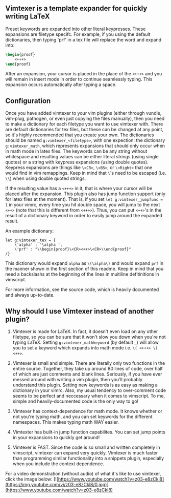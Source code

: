 ## Vimtexer is a template expander for quickly writing LaTeX

Preset keywords are expanded into other literal keypresses. These expansions are filetype specifc. For example, if you using the default dictionaries, then typing 'prf' in a tex file will replace the word and expand into:

```tex
\begin{proof}
    <+++>
\end{proof}
```

After an expansion, your cursor is placed in the place of the `<+++>` and you will remain in insert mode in order to continue seamlessly typing. This expansion occurs automatically after typing a space.

## Configuration

Once you have added vimtexer to your vim plugins (either through vundle, vim-plug, pathogen, or even just copying the files manually), then you need to make a dictionary for each filetype you want to use vimtexer with. There are default dictionaries for tex files, but these can be changed at any point, so it's highly recommended that you create your own. The dictionaries should be named `g:vimtexer_<filetype>`, with one expection: the dictionary `g:vimtexer_math`, which represents expansions that should only occur when in math mode in latex files. The keywords can be any string without whitespace and resulting values can be either literal strings (using single quotes) or a string with keypress expansions (using double quotes). Keypress expansions are things like `\<CR>`, `\<BS>`, or `\<Right>` that one would find in vim remappings. Keep in mind that `\`'s need to be escaped (i.e. `\\`) when using double quoted strings.

If the resulting value has a `<+++>` in it, that is where your cursor will be placed after the expansion. This plugin also has jump function support (only for latex files at the moment). That is, if you set `let g:vimtexer_jumpfunc = 1` in your vimrc, every time you hit double space, you will jump to the next `<++>` (note that this is different from `<+++>`). Thus, you can put `<++>`'s in the result of a dictionary keyword in order to easily jump around the expanded result.

An example dictionary:
```vim
let g:vimtexer_tex = {
    \'alpha' : '\alpha ',
    \'prf' : "\\begin{proof}\<CR><++>\<CR>\\end{proof}"
/}
```
This dictionary would expand `alpha` as `\(\alpha\)` and would expand `prf` in the manner shown in the first section of this readme. Keep in mind that you need a backslashs at the beginning of the lines in muitiline defitinitions in vimscript.

For more information, see the source code, which is heavily documented and always up-to-date.

## Why should I use Vimtexer instead of another plugin?

1. Vimtexer is made for LaTeX. In fact, it doesn't even load on any other filetype, so you can be sure that it won't slow you down when you're not typing LaTeX. Setting `g:vimtexer_mathkeyword` (by default `_`) will allow you to set a keyword which expands into math mode i.e. `\( <+++> \) <++>`.

2. Vimtexer is small and simple. There are literally only two functions in the entire source. Together, they take up around 80 lines of code, over half of which are just comments and blank lines. Seriously, if you have ever messed around with writing a vim plugin, then you'll probably understand this plugin. Setting new keywords is as easy as making a dictionary in your vimrc. Also, my usual tendency to over-comment code seems to be perfect and neccessary when it comes to vimscript. To me, simple and heavily-documented code is the only way to go!

3. Vimtexer has context-dependence for math mode. It knows whether or not you're typing math, and you can set keywords for the different namespaces. This makes typing math WAY easier.

4. Vimtexter has built-in jump function capabilites. You can set jump points in your expansions to quickly get around!

5. Vimtexer is FAST. Since the code is so small and written completely in vimscript, vimtexer can expand very quickly. Vimtexer is much faster than programming similar functionality into a snippets plugin, especially when you include the context dependence.

For a video demonstration (without audio) of what it's like to use vimtexer, click the image below:
[![https://www.youtube.com/watch?v=z03-e8zCkl8](https://img.youtube.com/vi/z03-e8zCkl8/0.jpg)](https://www.youtube.com/watch?v=z03-e8zCkl8)

